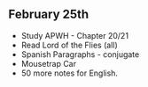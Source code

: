 ## February 25th

- Study APWH - Chapter 20/21
- Read Lord of the Flies (all)
- Spanish Paragraphs - conjugate
- Mousetrap Car
- 50 more notes for English. 

